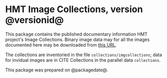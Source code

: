 # HMT Image Collections, version @versionid@ #

This package contains the published documentary information HMT project's Image Collections.    Binary image data may for all the images documented here may be downloaded from [this URL](http://amphoreus.hpcc.uh.edu/hmt/hmt-image-archive/).

The collections are inventoried in the file `collections/imgcollections`; data for invidual images are in CITE Collections in the parallel data `collections`.

This package was prepared on @packagedate@.


